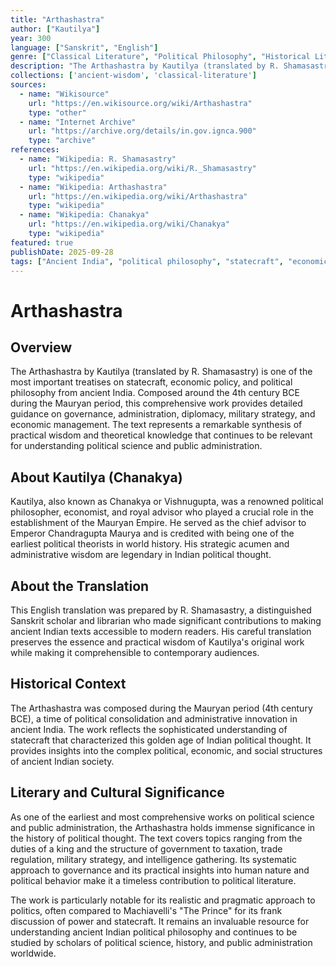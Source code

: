 ```yaml
---
title: "Arthashastra"
author: ["Kautilya"]
year: 300
language: ["Sanskrit", "English"]
genre: ["Classical Literature", "Political Philosophy", "Historical Literature"]
description: "The Arthashastra by Kautilya (translated by R. Shamasastry) - A foundational treatise on statecraft, economic policy, and political philosophy from ancient India. This seminal work on governance and administration offers timeless insights into political theory, economics, and public administratio..."
collections: ['ancient-wisdom', 'classical-literature']
sources:
  - name: "Wikisource"
    url: "https://en.wikisource.org/wiki/Arthashastra"
    type: "other"
  - name: "Internet Archive"
    url: "https://archive.org/details/in.gov.ignca.900"
    type: "archive"
references:
  - name: "Wikipedia: R. Shamasastry"
    url: "https://en.wikipedia.org/wiki/R._Shamasastry"
    type: "wikipedia"
  - name: "Wikipedia: Arthashastra"
    url: "https://en.wikipedia.org/wiki/Arthashastra"
    type: "wikipedia"
  - name: "Wikipedia: Chanakya"
    url: "https://en.wikipedia.org/wiki/Chanakya"
    type: "wikipedia"
featured: true
publishDate: 2025-09-28
tags: ["Ancient India", "political philosophy", "statecraft", "economics", "governance", "administration", "classical texts", "Sanskrit literature", "Mauryan period", "Chanakya", "public policy", "digital heritage", "public domain"]
---
```


# Arthashastra

## Overview

The Arthashastra by Kautilya (translated by R. Shamasastry) is one of the most important treatises on statecraft, economic policy, and political philosophy from ancient India. Composed around the 4th century BCE during the Mauryan period, this comprehensive work provides detailed guidance on governance, administration, diplomacy, military strategy, and economic management. The text represents a remarkable synthesis of practical wisdom and theoretical knowledge that continues to be relevant for understanding political science and public administration.

## About Kautilya (Chanakya)

Kautilya, also known as Chanakya or Vishnugupta, was a renowned political philosopher, economist, and royal advisor who played a crucial role in the establishment of the Mauryan Empire. He served as the chief advisor to Emperor Chandragupta Maurya and is credited with being one of the earliest political theorists in world history. His strategic acumen and administrative wisdom are legendary in Indian political thought.

## About the Translation

This English translation was prepared by R. Shamasastry, a distinguished Sanskrit scholar and librarian who made significant contributions to making ancient Indian texts accessible to modern readers. His careful translation preserves the essence and practical wisdom of Kautilya's original work while making it comprehensible to contemporary audiences.

## Historical Context

The Arthashastra was composed during the Mauryan period (4th century BCE), a time of political consolidation and administrative innovation in ancient India. The work reflects the sophisticated understanding of statecraft that characterized this golden age of Indian political thought. It provides insights into the complex political, economic, and social structures of ancient Indian society.

## Literary and Cultural Significance

As one of the earliest and most comprehensive works on political science and public administration, the Arthashastra holds immense significance in the history of political thought. The text covers topics ranging from the duties of a king and the structure of government to taxation, trade regulation, military strategy, and intelligence gathering. Its systematic approach to governance and its practical insights into human nature and political behavior make it a timeless contribution to political literature.

The work is particularly notable for its realistic and pragmatic approach to politics, often compared to Machiavelli's "The Prince" for its frank discussion of power and statecraft. It remains an invaluable resource for understanding ancient Indian political philosophy and continues to be studied by scholars of political science, history, and public administration worldwide.